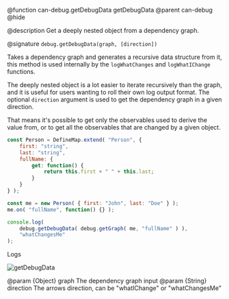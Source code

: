 @function can-debug.getDebugData getDebugData
@parent can-debug
@hide

@description Get a deeply nested object from a dependency graph.

@signature `debug.getDebugData(graph, [direction])`

Takes a dependency graph and generates a recursive data structure from it, this
method is used internally by the `logWhatChanges` and `logWhatIChange` functions.

The deeply nested object is a lot easier to iterate recursively than the graph, 
and it is useful for users wanting to roll their own log output format. The optional
`direction` argument is used to get the dependency graph in a given direction. 

That means it's possible to get only the observables used to derive the value from,
or to get all the observables that are changed by a given object.

```js
const Person = DefineMap.extend( "Person", {
	first: "string",
	last: "string",
	fullName: {
		get: function() {
			return this.first + " " + this.last;
		}
	}
} );

const me = new Person( { first: "John", last: "Doe" } );
me.on( "fullName", function() {} );

console.log(
	debug.getDebugData( debug.getGraph( me, "fullName" ) ),
	"whatChangesMe"
);
```

Logs

![getDebugData](../node_modules/can-debug/doc/get-debug-data.png)

@param {Object} graph The dependency graph input
@param {String} direction The arrows direction, can be "whatIChange" or "whatChangesMe"
